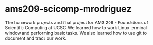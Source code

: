 # ams209-scicomp-mrodriguez

The homework projects and final project for AMS 209 - Foundations of Scientific Computing at UCSC. We learned how to work Linux terminal window and performing basic tasks. We also learned how to use git to document and track our work.  
